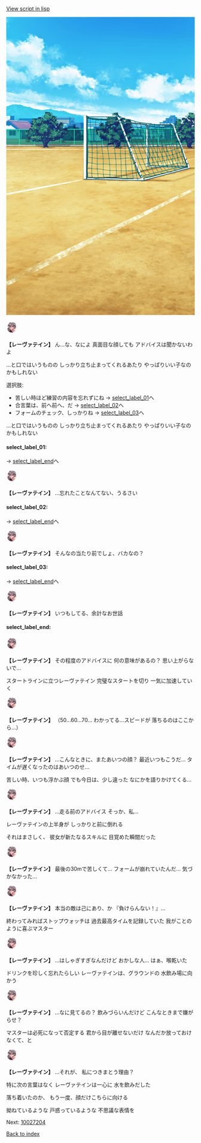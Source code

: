 [View script in lisp](../scripts/10027203.txt)

![Schoolyard_daytime.png](../images/backgrounds/Schoolyard_daytime.png)

<img src="../images/units/100241.png" alt="100241.png" height="34"/>

**【レーヴァテイン】**
ん…な、なによ
真面目な顔しても
アドバイスは聞かないわよ

…と口ではいうものの
しっかり立ち止まってくれるあたり
やっぱりいい子なのかもしれない

選択肢:
- 苦しい時ほど練習の内容を忘れずにね → [select_label_01](#select_label_01)へ
- 合言葉は、前へ前へ、だ → [select_label_02](#select_label_02)へ
- フォームのチェック、しっかりね → [select_label_03](#select_label_03)へ

…と口ではいうものの
しっかり立ち止まってくれるあたり
やっぱりいい子なのかもしれない

#### select_label_01:
 → [select_label_end](#select_label_end)へ

<img src="../images/units/100241.png" alt="100241.png" height="34"/>

**【レーヴァテイン】**
…忘れたことなんてない、うるさい

#### select_label_02:
 → [select_label_end](#select_label_end)へ

<img src="../images/units/100241.png" alt="100241.png" height="34"/>

**【レーヴァテイン】**
そんなの当たり前でしょ、バカなの？

#### select_label_03:
 → [select_label_end](#select_label_end)へ

<img src="../images/units/100241.png" alt="100241.png" height="34"/>

**【レーヴァテイン】**
いつもしてる、余計なお世話

#### select_label_end:

<img src="../images/units/100241.png" alt="100241.png" height="34"/>

**【レーヴァテイン】**
その程度のアドバイスに
何の意味があるの？
思い上がらないで…

スタートラインに立つレーヴァテイン
完璧なスタートを切り
一気に加速していく

<img src="../images/units/100241.png" alt="100241.png" height="34"/>

**【レーヴァテイン】**
（50…60…70…
わかってる…スピードが
落ちるのはここから…）

<img src="../images/units/100241.png" alt="100241.png" height="34"/>

**【レーヴァテイン】**
…こんなときに、またあいつの顔？
最近いつもこうだ…
タイムが遅くなったのはあいつのせ…

苦しい時、いつも浮かぶ顔
でも今日は、少し違った
なにかを語りかけてくる…

<img src="../images/units/100241.png" alt="100241.png" height="34"/>

**【レーヴァテイン】**
…走る前のアドバイス
そっか、私…

レーヴァテインの上半身が
しっかりと前に倒れる

それはまさしく、
彼女が新たなるスキルに
目覚めた瞬間だった

<img src="../images/units/100241.png" alt="100241.png" height="34"/>

**【レーヴァテイン】**
最後の30mで苦しくて…
フォームが崩れていたんだ…
気づかなかった…

<img src="../images/units/100241.png" alt="100241.png" height="34"/>

**【レーヴァテイン】**
本当の敵は己にあり、か
『負けらんない！』…

終わってみればストップウォッチは
過去最高タイムを記録していた
我がことのように喜ぶマスター

<img src="../images/units/100241.png" alt="100241.png" height="34"/>

**【レーヴァテイン】**
…はしゃぎすぎなんだけど
おかしな人…
はぁ、喉乾いた

ドリンクを珍しく忘れたらしい
レーヴァテインは、グラウンドの
水飲み場に向かう

<img src="../images/units/100241.png" alt="100241.png" height="34"/>

**【レーヴァテイン】**
…なに見てるの？
飲みづらいんだけど
こんなときまで嫌がらせ？

マスターは必死になって否定する
君から目が離せないだけ
なんだか放っておけなくて、と

<img src="../images/units/100241.png" alt="100241.png" height="34"/>

**【レーヴァテイン】**
…それが、
私につきまとう理由？

特に次の言葉はなく
レーヴァテインは一心に
水を飲みだした

落ち着いたのか、
もう一度、顔だけこちらに向ける

拗ねているような
戸惑っているような
不思議な表情を


Next: [10027204](10027204.md)

[Back to index](index.md)
